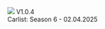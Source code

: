 [<img src="https://github.com/user-attachments/assets/f32ae56e-248a-4780-9c39-da9c1b17f73e">](https://shogun160.github.io/TCM-ZEN_DOMIZER/zendomizer_v1.0.4.html)
V1.0.4
<br>Carlist: Season 6 - 02.04.2025

